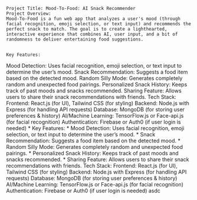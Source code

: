 
    Project Title: Mood-To-Food: AI Snack Recommender
    Project Overview:
    Mood-To-Food is a fun web app that analyzes a user's mood (through facial recognition, emoji selection, or text input) and recommends the perfect snack to match. The goal is to create a lighthearted, interactive experience that combines AI, user input, and a bit of randomness to deliver entertaining food suggestions.


    Key Features:
Mood Detection: Uses facial recognition, emoji selection, or text input to determine the user’s mood.
Snack Recommendation: Suggests a food item based on the detected mood.
Random Silly Mode: Generates completely random and unexpected food pairings.
Personalized Snack History: Keeps track of past moods and snacks recommended.
Sharing Feature: Allows users to share their snack recommendations with friends.
Tech Stack:
Frontend: React.js (for UI), Tailwind CSS (for styling)
Backend: Node.js with Express (for handling API requests)
Database: MongoDB (for storing user preferences & history)
AI/Machine Learning: TensorFlow.js or Face-api.js (for facial recognition)
Authentication: Firebase or Auth0 (if user login is needed)
    * Key Features:
    * Mood Detection: Uses facial recognition, emoji selection, or text input to determine the user’s mood.
    * Snack Recommendation: Suggests a food item based on the detected mood.
    * Random Silly Mode: Generates completely random and unexpected food pairings.
    * Personalized Snack History: Keeps track of past moods and snacks recommended.
    * Sharing Feature: Allows users to share their snack recommendations with friends.
    Tech Stack:
    Frontend: React.js (for UI), Tailwind CSS (for styling)
    Backend: Node.js with Express (for handling API requests)
    Database: MongoDB (for storing user preferences & history)
    AI/Machine Learning: TensorFlow.js or Face-api.js (for facial recognition)
    Authentication: Firebase or Auth0 (if user login is needed)
asdc
